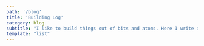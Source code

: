 ```yaml
---
path: '/blog'
title: 'Building Log'
category: blog
subtitle: "I like to build things out of bits and atoms. Here I write about some of them:"
template: "list"
---
```

